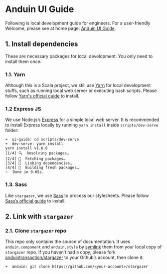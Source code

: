 # Anduin UI Guide
Following is local development guide for engineers. For a user-friendly Welcome, please see at home page: [Anduin UI Guide](https://anduintransaction.github.io/ui-guide/).

## 1. Install dependencies
These are necessary packages for local development. You only need to install them once.

### 1.1. Yarn
Although this is a Scala project, we still use [Yarn](https://yarnpkg.com/en/) for local development stuffs, such as running local web server or executing bash scripts. Please follow [Yarn's official guide](https://yarnpkg.com/en/docs/install) to install.

### 1.2 Express JS
We use Node.js’s [Express](https://expressjs.com) for a simple local web server. It is recommended to install Express locally by running `yarn install` inside `scripts/dev-serve` folder:

```
➜  ui-guide: cd scripts/dev-serve
➜  dev-serve: yarn install
yarn install v1.6.0
[1/4] 🔍  Resolving packages…
[2/4] 🚚  Fetching packages…
[3/4] 🔗  Linking dependencies…
[4/4] 📃  Building fresh packages…
✨  Done in 0.65s.
```

### 1.3. Sass
Like `stargazer`, we use [Sass](https://sass-lang.com) to process our stylesheets. Please follow [Sass’s official guide](https://sass-lang.com/install) to install.

## 2. Link with `stargazer`

### 2.1. Clone `stargazer` repo
This repo only contains the source of documentation. It uses `anduin.component` and `anduin.style` by [symlink](https://en.wikipedia.org/wiki/Symbolic_link) them from your local copy of  `stargazer` repo. If you haven’t had a copy, please fork [anduintransaction/stargazer](https://github.com/anduintransaction/stargazer/) to your Github’s account, then clone it:
```
➜  anduin: git clone https://github.com/<your-account>/stargazer
```

